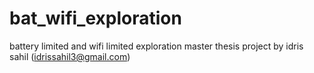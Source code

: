 # bat_wifi_exploration
battery limited and wifi limited exploration
master thesis project by idris sahil (idrissahil3@gmail.com)
